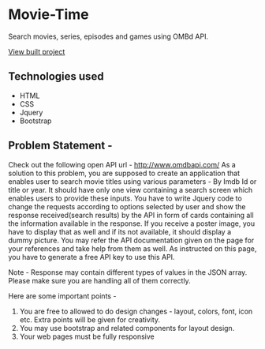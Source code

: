 # Movie-Time
Search movies, series, episodes and games using OMBd API.

[View built project](https://nitin095.github.io/movie-time/)

## Technologies used
- HTML
- CSS
- Jquery
- Bootstrap

## Problem Statement -
Check out the following open API url - http://www.omdbapi.com/
As a solution to this problem, you are supposed to create an application that enables
user to search movie titles using various parameters - By Imdb Id or title or year.
It should have only one view containing a search screen which enables users to provide
these inputs. You have to write Jquery code to change the requests according to
options selected by user and show the response received(search results) by the API in
form of cards containing all the information available in the response. If you receive a
poster image, you have to display that as well and if its not available, it should display a
dummy picture.
You may refer the API documentation given on the page for your references and take
help from them as well. As instructed on this page, you have to generate a free API key
to use this API.

Note - Response may contain different types of values in the JSON array. Please make
sure you are handling all of them correctly.

Here are some important points -
  1) You are free to allowed to do design changes - layout, colors, font, icon etc. Extra
  points will be given for creativity.
  2) You may use bootstrap and related components for layout design.
  3) Your web pages must be fully responsive
